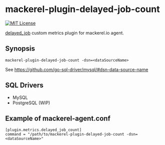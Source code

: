 mackerel-plugin-delayed-job-count
=================================

[![MIT License](http://img.shields.io/badge/license-MIT-blue.svg?style=flat-square)][license]

[license]: https://masutaka.mit-license.org/

[delayed_job](https://rubygems.org/gems/delayed_job) custom metrics plugin for mackerel.io agent.

Synopsis
--------

    mackerel-plugin-delayed-job-count -dsn=<dataSourceName>

See https://github.com/go-sql-driver/mysql/#dsn-data-source-name

SQL Drivers
-----------

* MySQL
* PostgreSQL (WIP)

Example of mackerel-agent.conf
------------------------------

    [plugin.metrics.delayed_job_count]
    command = "/path/to/mackerel-plugin-delayed-job-count -dsn=<dataSourceName>"
